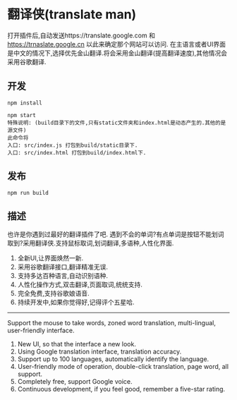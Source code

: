 # 翻译侠(translate man)
打开插件后,自动发送https://translate.google.com 和 https://trnaslate.google.cn 以此来确定那个网站可以访问.
在主语言或者UI界面是中文的情况下,选择优先金山翻译.将会采用金山翻译(提高翻译速度),其他情况会采用谷歌翻译.


## 开发
```shell
npm install

npm start
特殊说明: (build目录下的文件,只有static文件夹和index.html是动态产生的.其他的是源文件)
此命令将
入口: src/index.js 打包到build/static目录下.
入口: src/index.html 打包到build/index.html下.
```

## 发布
```shell
npm run build
```

## 描述
也许是你遇到过最好的翻译插件了吧.
遇到不会的单词?有点单词是按钮不能划词取到?采用翻译侠.支持鼠标取词,划词翻译,多语种,人性化界面.

1. 全新UI,让界面焕然一新.
2. 采用谷歌翻译接口,翻译精准无误.
3. 支持多达百种语言,自动识别语种.
4. 人性化操作方式,双击翻译,页面取词,统统支持.
5. 完全免费,支持谷歌娘语音.
6. 持续开发中,如果你觉得好,记得评个五星哈.

--------------------------------

Support the mouse to take words, zoned word translation, multi-lingual, user-friendly interface.

1. New UI, so that the interface a new look.
2. Using Google translation interface, translation accuracy.
3. Support up to 100 languages, automatically identify the language.
4. User-friendly mode of operation, double-click translation, page word, all support.
5. Completely free, support Google voice.
6. Continuous development, if you feel good, remember a five-star rating.
